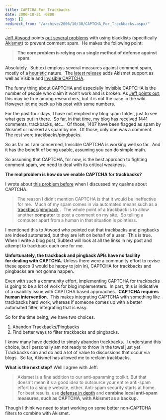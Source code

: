 ```yaml
---
title: CAPTCHA For Trackbacks
date: 2006-10-31 -0800
tags: []
redirect_from: "/archive/2006/10/30/CAPTCHA_For_Trackbacks.aspx/"
---
```


[Jeff Atwood](http://codinghorror.com/ "CodingHorror") points [out
several
problems](http://www.codinghorror.com/blog/archives/000715.html#comments "Whitelist, blacklist, greylist")
with using blacklists (specifically
[Akismet](http://akismet.com/ "Akismet")) to prevent comment spam.  He
makes the following point:

> **The core problem is relying on a single method of defense against
> spam.**

Absolutely. 
Subtext employs
several measures against comment spam, mostly of a
[heuristic](https://haacked.com/archive/2006/08/29/Comment_Spam_Heuristics.aspx "Comment Spam Heuristics")
nature.  The [latest
release](https://haacked.com/archive/2006/10/25/Subtext_1.9.2_quotShields_Upquot_Edition_Released.aspx "Subtext Shields Up Release")
adds Akismet support as well as Visible and [Invisible
CAPTCHA](https://haacked.com/archive/2006/09/26/Lightweight_Invisible_CAPTCHA_Validator_Control.aspx "Invisible CAPTCHA").

The funny thing about CAPTCHA and especially Invisible CAPTCHA is the
number of people who claim it won’t work and is broken. As [Jeff points
out](http://www.codinghorror.com/blog/archives/000712.html "CAPTCHA Effectiveness"),
this may be true among researchers, but it is not the case in the wild. 
However let me back up his post with some numbers.

For the past four days, I have not emptied my blog spam folder, just to
see what gets put in there.  So far, in that time, my blog has received
1441 comments, trackbacks, etc...  Of those, 1407 have been flagged as
spam by Akismet or marked as spam by me.  Of those, only one was a
comment.  The rest were trackbacks/pingbacks.

So as far as I am concerned, Invisible CAPTCHA is working well so far. 
And it has the benefit of being usable, assuming you can do simple math.

So assuming that CAPTCHA, for now, is the best approach to fighting
comment spam, we need to deal with its critical weakness.

**The real problem is how do we enable CAPTCHA for trackbacks?**

I wrote about [this problem
before](https://haacked.com/archive/2006/08/31/What_About_CAPTCHA.aspx "What about CAPTCHA") when
I discussed my qualms about CAPTCHA.

> The reason I didn’t mention CAPTCHA is that it would be ineffective
> for me.  Much of my spam comes in via automated means such as a
> [trackback](http://en.wikipedia.org/wiki/Trackback)/[pingback](http://en.wikipedia.org/wiki/Pingback)
> .  The whole point of a trackback is to allow another **computer** to
> post a comment on my site.  So telling a computer apart from a human
> in that situation is pointless.

I mentioned this to Atwood who pointed out that trackbacks and pingbacks
are indeed automated, but they are left on behalf of a user.  This is
true.  When I write a blog post, Subtext will look at all the links in
my post and attempt to trackback each one for me.

**Unfortunately, the trackback and pingback APIs have no facility
for dealing with CAPTCHA.** Unless there were a community effort to
revise these specs (I would be happy to join in), CAPTCHA for trackbacks
and pingbacks are not gonna happen.

Even with such a community effort, implementing CAPTCHA for trackbacks
is going to be a lot of work for blog implementers.  In part, this is
indicative of a usability issue with CAPTCHA based approaches. 
**CAPTCHA requires human intervention**.  This makes integrating CAPTCHA
with something like trackbacks hard work, whereas if someone comes up
with a better automated filter, integrating that is easy.

So for the time being, we have two choices.

1.  Abandon Trackbacks/Pingbacks
2.  Find better ways to filter trackbacks and pingbacks.

I know many have decided to simply abandon trackbacks.  I understand
this choice, but I personally am not ready to throw in the towel just
yet.  Trackbacks can and do add a lot of value to discussions that occur
via blogs.  So far, Akismet has allowed me to reclaim trackbacks.

**What is the next step?** Well I agree with Jeff:

> Akismet is a fine addition to our anti-spamming toolkit. But that
> doesn't mean it's a good idea to outsource your entire anti-spam
> effort to a single website, either. Anti-spam security starts at home.
> For best results, use [defense in
> depth](http://en.wikipedia.org/wiki/Defence_in_depth) and **combine
> local anti-spam measures, such as CAPTCHA, with Akismet as a backup.**

Though I think we need to start working on some better non-CAPTCHA
filters to combine with Akismet.

